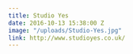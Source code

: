 ```yaml
---
title: Studio Yes
date: 2016-10-13 15:38:00 Z
image: "/uploads/Studio-Yes.jpg"
link: http://www.studioyes.co.uk/
---
```


